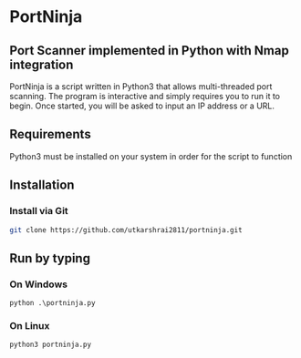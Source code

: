 # PortNinja

## Port Scanner implemented in Python with Nmap integration

PortNinja is a script written in Python3 that allows multi-threaded port scanning. The program is interactive and simply requires you to run it to begin. Once started, you will be asked to input an IP address or a URL.

## Requirements

Python3 must be installed on your system in order for the script to function

## Installation

### Install via Git

```bash
git clone https://github.com/utkarshrai2811/portninja.git
```

## Run by typing

### On Windows

```pwsh
python .\portninja.py
```

### On Linux

```bash
python3 portninja.py
```
